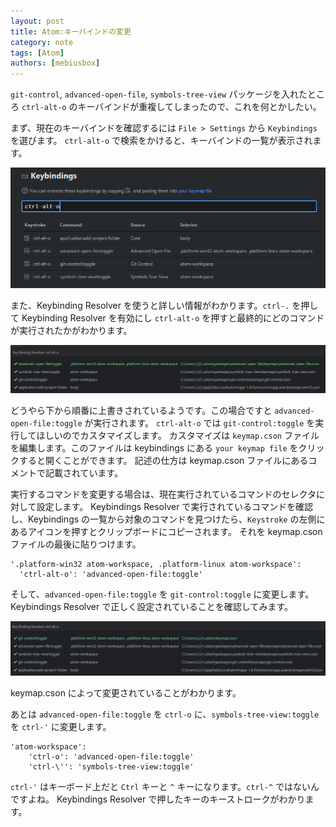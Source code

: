 ```yaml
---
layout: post
title: Atom:キーバインドの変更
category: note
tags: [Atom]
authors: [mebiusbox]
---
```


`git-control`, `advanced-open-file`, `symbols-tree-view` パッケージを入れたところ `ctrl-alt-o` のキーバインドが重複してしまったので、これを何とかしたい。

<!-- truncate -->

まず、現在のキーバインドを確認するには `File > Settings` から `Keybindings` を選びます。
`ctrl-alt-o` で検索をかけると、キーバインドの一覧が表示されます。

![keybindings](/img/post/2016/2016-06-17-atom-keybindings.png)

また、Keybinding Resolver を使うと詳しい情報がわかります。`ctrl-.` を押して Keybinding Resolver を有効にし `ctrl-alt-o` を押すと最終的にどのコマンドが実行されたかがわかります。

![resolver](/img/post/2016/2016-06-17-atom-keybindings-resolver.png)

どうやら下から順番に上書きされているようです。この場合ですと `advanced-open-file:toggle` が実行されます。
`ctrl-alt-o` では `git-control:toggle` を実行してほしいのでカスタマイズします。
カスタマイズは `keymap.cson` ファイルを編集します。このファイルは keybindings にある `your keymap file` をクリックすると開くことができます。
記述の仕方は keymap.cson ファイルにあるコメントで記載されています。

実行するコマンドを変更する場合は、現在実行されているコマンドのセレクタに対して設定します。
Keybindings Resolver で実行されているコマンドを確認し、Keybindings の一覧から対象のコマンドを見つけたら、`Keystroke` の左側にあるアイコンを押すとクリップボードにコピーされます。
それを keymap.cson ファイルの最後に貼りつけます。

	'.platform-win32 atom-workspace, .platform-linux atom-workspace':
	  'ctrl-alt-o': 'advanced-open-file:toggle'

そして、`advanced-open-file:toggle` を `git-control:toggle` に変更します。
Keybindings Resolver で正しく設定されていることを確認してみます。

![resolved](/img/post/2016/2016-06-17-atom-keybindings-resolved.png)

keymap.cson によって変更されていることがわかります。

あとは `advanced-open-file:toggle` を `ctrl-o` に、`symbols-tree-view:toggle` を `ctrl-'` に変更します。

	'atom-workspace':
		'ctrl-o': 'advanced-open-file:toggle'
		'ctrl-\'': 'symbols-tree-view:toggle'

`ctrl-'` はキーボード上だと `Ctrl` キーと `^` キーになります。`ctrl-^` ではないんですよね。
Keybindings Resolver で押したキーのキーストロークがわかります。

